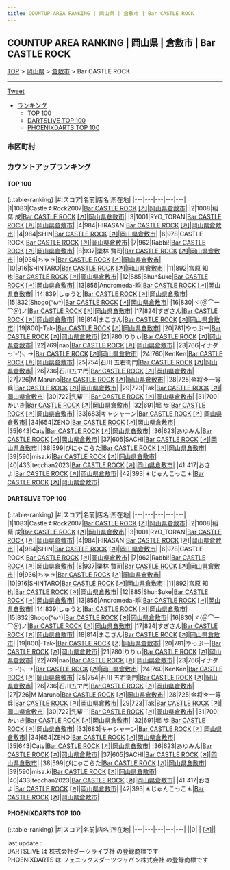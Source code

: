 ```yaml
---
title: COUNTUP AREA RANKING | 岡山県 | 倉敷市 | Bar CASTLE ROCK
---
```

## COUNTUP AREA RANKING | 岡山県 | 倉敷市 | Bar CASTLE ROCK

[TOP](/darts/rank/) > [岡山県](/darts/rank/岡山県/) > [倉敷市](/darts/rank/岡山県/倉敷市/) > Bar CASTLE ROCK

___

<a href="https://twitter.com/share?ref_src=twsrc%5Etfw" data-text="COUNTUP AREA RANKING | 岡山県倉敷市Bar CASTLE ROCK" class="twitter-share-button" data-hashtags="DARTSLIVE,PHOENIXDARTS,darts,ダーツ" data-show-count="false">Tweet</a>

* [ランキング](#カウントアップランキング)
    * [TOP 100](#top-100)
    * [DARTSLIVE TOP 100](#dartslive-top-100)
    * [PHOENIXDARTS TOP 100](#phoenixdarts-top-100)

### 市区町村

<ul>

</ul>

### カウントアップランキング

#### TOP 100



{:.table-ranking}
|#|スコア|名前|店名|所在地|
|---|---|---|---|---|
|1|1083|<span class="rank-name-dl">Castle☆Rock2007</span>|<a href="/darts/rank/shops/91de7d9530c4483e774c926eb736cb5a.html">Bar CASTLE ROCK</a> <a href="https://search.dartslive.com/jp/shop/91de7d9530c4483e774c926eb736cb5a">[↗]</a>|<a href="/darts/rank/岡山県/倉敷市">岡山県倉敷市</a>|
|2|1008|<span class="rank-name-dl">稲葉 成</span>|<a href="/darts/rank/shops/91de7d9530c4483e774c926eb736cb5a.html">Bar CASTLE ROCK</a> <a href="https://search.dartslive.com/jp/shop/91de7d9530c4483e774c926eb736cb5a">[↗]</a>|<a href="/darts/rank/岡山県/倉敷市">岡山県倉敷市</a>|
|3|1001|<span class="rank-name-dl">RYO_TORAN</span>|<a href="/darts/rank/shops/91de7d9530c4483e774c926eb736cb5a.html">Bar CASTLE ROCK</a> <a href="https://search.dartslive.com/jp/shop/91de7d9530c4483e774c926eb736cb5a">[↗]</a>|<a href="/darts/rank/岡山県/倉敷市">岡山県倉敷市</a>|
|4|984|<span class="rank-name-dl">HIRASAN</span>|<a href="/darts/rank/shops/91de7d9530c4483e774c926eb736cb5a.html">Bar CASTLE ROCK</a> <a href="https://search.dartslive.com/jp/shop/91de7d9530c4483e774c926eb736cb5a">[↗]</a>|<a href="/darts/rank/岡山県/倉敷市">岡山県倉敷市</a>|
|4|984|<span class="rank-name-dl">SHIN</span>|<a href="/darts/rank/shops/91de7d9530c4483e774c926eb736cb5a.html">Bar CASTLE ROCK</a> <a href="https://search.dartslive.com/jp/shop/91de7d9530c4483e774c926eb736cb5a">[↗]</a>|<a href="/darts/rank/岡山県/倉敷市">岡山県倉敷市</a>|
|6|978|<span class="rank-name-dl">CASTLE ROCK</span>|<a href="/darts/rank/shops/91de7d9530c4483e774c926eb736cb5a.html">Bar CASTLE ROCK</a> <a href="https://search.dartslive.com/jp/shop/91de7d9530c4483e774c926eb736cb5a">[↗]</a>|<a href="/darts/rank/岡山県/倉敷市">岡山県倉敷市</a>|
|7|962|<span class="rank-name-dl">Rabbi!</span>|<a href="/darts/rank/shops/91de7d9530c4483e774c926eb736cb5a.html">Bar CASTLE ROCK</a> <a href="https://search.dartslive.com/jp/shop/91de7d9530c4483e774c926eb736cb5a">[↗]</a>|<a href="/darts/rank/岡山県/倉敷市">岡山県倉敷市</a>|
|8|937|<span class="rank-name-dl">栗林 賢司</span>|<a href="/darts/rank/shops/91de7d9530c4483e774c926eb736cb5a.html">Bar CASTLE ROCK</a> <a href="https://search.dartslive.com/jp/shop/91de7d9530c4483e774c926eb736cb5a">[↗]</a>|<a href="/darts/rank/岡山県/倉敷市">岡山県倉敷市</a>|
|9|936|<span class="rank-name-dl">ちゃき</span>|<a href="/darts/rank/shops/91de7d9530c4483e774c926eb736cb5a.html">Bar CASTLE ROCK</a> <a href="https://search.dartslive.com/jp/shop/91de7d9530c4483e774c926eb736cb5a">[↗]</a>|<a href="/darts/rank/岡山県/倉敷市">岡山県倉敷市</a>|
|10|916|<span class="rank-name-dl">SHINTARO</span>|<a href="/darts/rank/shops/91de7d9530c4483e774c926eb736cb5a.html">Bar CASTLE ROCK</a> <a href="https://search.dartslive.com/jp/shop/91de7d9530c4483e774c926eb736cb5a">[↗]</a>|<a href="/darts/rank/岡山県/倉敷市">岡山県倉敷市</a>|
|11|892|<span class="rank-name-dl">宮原 知也</span>|<a href="/darts/rank/shops/91de7d9530c4483e774c926eb736cb5a.html">Bar CASTLE ROCK</a> <a href="https://search.dartslive.com/jp/shop/91de7d9530c4483e774c926eb736cb5a">[↗]</a>|<a href="/darts/rank/岡山県/倉敷市">岡山県倉敷市</a>|
|12|885|<span class="rank-name-dl">Shun$uke</span>|<a href="/darts/rank/shops/91de7d9530c4483e774c926eb736cb5a.html">Bar CASTLE ROCK</a> <a href="https://search.dartslive.com/jp/shop/91de7d9530c4483e774c926eb736cb5a">[↗]</a>|<a href="/darts/rank/岡山県/倉敷市">岡山県倉敷市</a>|
|13|856|<span class="rank-name-dl">Andromeda-瞬</span>|<a href="/darts/rank/shops/91de7d9530c4483e774c926eb736cb5a.html">Bar CASTLE ROCK</a> <a href="https://search.dartslive.com/jp/shop/91de7d9530c4483e774c926eb736cb5a">[↗]</a>|<a href="/darts/rank/岡山県/倉敷市">岡山県倉敷市</a>|
|14|839|<span class="rank-name-dl">しゅうと</span>|<a href="/darts/rank/shops/91de7d9530c4483e774c926eb736cb5a.html">Bar CASTLE ROCK</a> <a href="https://search.dartslive.com/jp/shop/91de7d9530c4483e774c926eb736cb5a">[↗]</a>|<a href="/darts/rank/岡山県/倉敷市">岡山県倉敷市</a>|
|15|832|<span class="rank-name-dl">Shogo(^ω^)</span>|<a href="/darts/rank/shops/91de7d9530c4483e774c926eb736cb5a.html">Bar CASTLE ROCK</a> <a href="https://search.dartslive.com/jp/shop/91de7d9530c4483e774c926eb736cb5a">[↗]</a>|<a href="/darts/rank/岡山県/倉敷市">岡山県倉敷市</a>|
|16|830|<span class="rank-name-dl">ヾ(＠⌒ー⌒＠)ノ</span>|<a href="/darts/rank/shops/91de7d9530c4483e774c926eb736cb5a.html">Bar CASTLE ROCK</a> <a href="https://search.dartslive.com/jp/shop/91de7d9530c4483e774c926eb736cb5a">[↗]</a>|<a href="/darts/rank/岡山県/倉敷市">岡山県倉敷市</a>|
|17|824|<span class="rank-name-dl">すぎさん</span>|<a href="/darts/rank/shops/91de7d9530c4483e774c926eb736cb5a.html">Bar CASTLE ROCK</a> <a href="https://search.dartslive.com/jp/shop/91de7d9530c4483e774c926eb736cb5a">[↗]</a>|<a href="/darts/rank/岡山県/倉敷市">岡山県倉敷市</a>|
|18|814|<span class="rank-name-dl">まこさん</span>|<a href="/darts/rank/shops/91de7d9530c4483e774c926eb736cb5a.html">Bar CASTLE ROCK</a> <a href="https://search.dartslive.com/jp/shop/91de7d9530c4483e774c926eb736cb5a">[↗]</a>|<a href="/darts/rank/岡山県/倉敷市">岡山県倉敷市</a>|
|19|800|<span class="rank-name-dl">-Tak-</span>|<a href="/darts/rank/shops/91de7d9530c4483e774c926eb736cb5a.html">Bar CASTLE ROCK</a> <a href="https://search.dartslive.com/jp/shop/91de7d9530c4483e774c926eb736cb5a">[↗]</a>|<a href="/darts/rank/岡山県/倉敷市">岡山県倉敷市</a>|
|20|781|<span class="rank-name-dl">やっぷー</span>|<a href="/darts/rank/shops/91de7d9530c4483e774c926eb736cb5a.html">Bar CASTLE ROCK</a> <a href="https://search.dartslive.com/jp/shop/91de7d9530c4483e774c926eb736cb5a">[↗]</a>|<a href="/darts/rank/岡山県/倉敷市">岡山県倉敷市</a>|
|21|780|<span class="rank-name-dl">りりぃ</span>|<a href="/darts/rank/shops/91de7d9530c4483e774c926eb736cb5a.html">Bar CASTLE ROCK</a> <a href="https://search.dartslive.com/jp/shop/91de7d9530c4483e774c926eb736cb5a">[↗]</a>|<a href="/darts/rank/岡山県/倉敷市">岡山県倉敷市</a>|
|22|769|<span class="rank-name-dl">nao</span>|<a href="/darts/rank/shops/91de7d9530c4483e774c926eb736cb5a.html">Bar CASTLE ROCK</a> <a href="https://search.dartslive.com/jp/shop/91de7d9530c4483e774c926eb736cb5a">[↗]</a>|<a href="/darts/rank/岡山県/倉敷市">岡山県倉敷市</a>|
|23|766|<span class="rank-name-dl">イナダっ&#x27;-&#x27;)╮→</span>|<a href="/darts/rank/shops/91de7d9530c4483e774c926eb736cb5a.html">Bar CASTLE ROCK</a> <a href="https://search.dartslive.com/jp/shop/91de7d9530c4483e774c926eb736cb5a">[↗]</a>|<a href="/darts/rank/岡山県/倉敷市">岡山県倉敷市</a>|
|24|760|<span class="rank-name-dl">KenKen</span>|<a href="/darts/rank/shops/91de7d9530c4483e774c926eb736cb5a.html">Bar CASTLE ROCK</a> <a href="https://search.dartslive.com/jp/shop/91de7d9530c4483e774c926eb736cb5a">[↗]</a>|<a href="/darts/rank/岡山県/倉敷市">岡山県倉敷市</a>|
|25|754|<span class="rank-name-dl">石川 五右衛門</span>|<a href="/darts/rank/shops/91de7d9530c4483e774c926eb736cb5a.html">Bar CASTLE ROCK</a> <a href="https://search.dartslive.com/jp/shop/91de7d9530c4483e774c926eb736cb5a">[↗]</a>|<a href="/darts/rank/岡山県/倉敷市">岡山県倉敷市</a>|
|26|736|<span class="rank-name-dl">石川五ヱ門</span>|<a href="/darts/rank/shops/91de7d9530c4483e774c926eb736cb5a.html">Bar CASTLE ROCK</a> <a href="https://search.dartslive.com/jp/shop/91de7d9530c4483e774c926eb736cb5a">[↗]</a>|<a href="/darts/rank/岡山県/倉敷市">岡山県倉敷市</a>|
|27|726|<span class="rank-name-dl">M Maruno</span>|<a href="/darts/rank/shops/91de7d9530c4483e774c926eb736cb5a.html">Bar CASTLE ROCK</a> <a href="https://search.dartslive.com/jp/shop/91de7d9530c4483e774c926eb736cb5a">[↗]</a>|<a href="/darts/rank/岡山県/倉敷市">岡山県倉敷市</a>|
|28|725|<span class="rank-name-dl">金将☆一等兵</span>|<a href="/darts/rank/shops/91de7d9530c4483e774c926eb736cb5a.html">Bar CASTLE ROCK</a> <a href="https://search.dartslive.com/jp/shop/91de7d9530c4483e774c926eb736cb5a">[↗]</a>|<a href="/darts/rank/岡山県/倉敷市">岡山県倉敷市</a>|
|29|723|<span class="rank-name-dl">Tak</span>|<a href="/darts/rank/shops/91de7d9530c4483e774c926eb736cb5a.html">Bar CASTLE ROCK</a> <a href="https://search.dartslive.com/jp/shop/91de7d9530c4483e774c926eb736cb5a">[↗]</a>|<a href="/darts/rank/岡山県/倉敷市">岡山県倉敷市</a>|
|30|722|<span class="rank-name-dl">先輩三</span>|<a href="/darts/rank/shops/91de7d9530c4483e774c926eb736cb5a.html">Bar CASTLE ROCK</a> <a href="https://search.dartslive.com/jp/shop/91de7d9530c4483e774c926eb736cb5a">[↗]</a>|<a href="/darts/rank/岡山県/倉敷市">岡山県倉敷市</a>|
|31|700|<span class="rank-name-dl">かいき</span>|<a href="/darts/rank/shops/91de7d9530c4483e774c926eb736cb5a.html">Bar CASTLE ROCK</a> <a href="https://search.dartslive.com/jp/shop/91de7d9530c4483e774c926eb736cb5a">[↗]</a>|<a href="/darts/rank/岡山県/倉敷市">岡山県倉敷市</a>|
|32|691|<span class="rank-name-dl">堀 歩</span>|<a href="/darts/rank/shops/91de7d9530c4483e774c926eb736cb5a.html">Bar CASTLE ROCK</a> <a href="https://search.dartslive.com/jp/shop/91de7d9530c4483e774c926eb736cb5a">[↗]</a>|<a href="/darts/rank/岡山県/倉敷市">岡山県倉敷市</a>|
|33|683|<span class="rank-name-dl">キャシャーン</span>|<a href="/darts/rank/shops/91de7d9530c4483e774c926eb736cb5a.html">Bar CASTLE ROCK</a> <a href="https://search.dartslive.com/jp/shop/91de7d9530c4483e774c926eb736cb5a">[↗]</a>|<a href="/darts/rank/岡山県/倉敷市">岡山県倉敷市</a>|
|34|654|<span class="rank-name-dl">ZENO</span>|<a href="/darts/rank/shops/91de7d9530c4483e774c926eb736cb5a.html">Bar CASTLE ROCK</a> <a href="https://search.dartslive.com/jp/shop/91de7d9530c4483e774c926eb736cb5a">[↗]</a>|<a href="/darts/rank/岡山県/倉敷市">岡山県倉敷市</a>|
|35|643|<span class="rank-name-dl">Caty</span>|<a href="/darts/rank/shops/91de7d9530c4483e774c926eb736cb5a.html">Bar CASTLE ROCK</a> <a href="https://search.dartslive.com/jp/shop/91de7d9530c4483e774c926eb736cb5a">[↗]</a>|<a href="/darts/rank/岡山県/倉敷市">岡山県倉敷市</a>|
|36|623|<span class="rank-name-dl">あゆみん</span>|<a href="/darts/rank/shops/91de7d9530c4483e774c926eb736cb5a.html">Bar CASTLE ROCK</a> <a href="https://search.dartslive.com/jp/shop/91de7d9530c4483e774c926eb736cb5a">[↗]</a>|<a href="/darts/rank/岡山県/倉敷市">岡山県倉敷市</a>|
|37|605|<span class="rank-name-dl">SACHI</span>|<a href="/darts/rank/shops/91de7d9530c4483e774c926eb736cb5a.html">Bar CASTLE ROCK</a> <a href="https://search.dartslive.com/jp/shop/91de7d9530c4483e774c926eb736cb5a">[↗]</a>|<a href="/darts/rank/岡山県/倉敷市">岡山県倉敷市</a>|
|38|599|<span class="rank-name-dl">ぴにゃこらた</span>|<a href="/darts/rank/shops/91de7d9530c4483e774c926eb736cb5a.html">Bar CASTLE ROCK</a> <a href="https://search.dartslive.com/jp/shop/91de7d9530c4483e774c926eb736cb5a">[↗]</a>|<a href="/darts/rank/岡山県/倉敷市">岡山県倉敷市</a>|
|39|590|<span class="rank-name-dl">misa.ki</span>|<a href="/darts/rank/shops/91de7d9530c4483e774c926eb736cb5a.html">Bar CASTLE ROCK</a> <a href="https://search.dartslive.com/jp/shop/91de7d9530c4483e774c926eb736cb5a">[↗]</a>|<a href="/darts/rank/岡山県/倉敷市">岡山県倉敷市</a>|
|40|433|<span class="rank-name-dl">tecchan2023</span>|<a href="/darts/rank/shops/91de7d9530c4483e774c926eb736cb5a.html">Bar CASTLE ROCK</a> <a href="https://search.dartslive.com/jp/shop/91de7d9530c4483e774c926eb736cb5a">[↗]</a>|<a href="/darts/rank/岡山県/倉敷市">岡山県倉敷市</a>|
|41|417|<span class="rank-name-dl">おさよ</span>|<a href="/darts/rank/shops/91de7d9530c4483e774c926eb736cb5a.html">Bar CASTLE ROCK</a> <a href="https://search.dartslive.com/jp/shop/91de7d9530c4483e774c926eb736cb5a">[↗]</a>|<a href="/darts/rank/岡山県/倉敷市">岡山県倉敷市</a>|
|42|393|<span class="rank-name-dl">＊じゅんこっこ＊</span>|<a href="/darts/rank/shops/91de7d9530c4483e774c926eb736cb5a.html">Bar CASTLE ROCK</a> <a href="https://search.dartslive.com/jp/shop/91de7d9530c4483e774c926eb736cb5a">[↗]</a>|<a href="/darts/rank/岡山県/倉敷市">岡山県倉敷市</a>|


#### DARTSLIVE TOP 100



{:.table-ranking}
|#|スコア|名前|店名|所在地|
|---|---|---|---|---|
|1|1083|<span class="rank-name-dl">Castle☆Rock2007</span>|<a href="/darts/rank/shops/91de7d9530c4483e774c926eb736cb5a.html">Bar CASTLE ROCK</a> <a href="https://search.dartslive.com/jp/shop/91de7d9530c4483e774c926eb736cb5a">[↗]</a>|<a href="/darts/rank/岡山県/倉敷市">岡山県倉敷市</a>|
|2|1008|<span class="rank-name-dl">稲葉 成</span>|<a href="/darts/rank/shops/91de7d9530c4483e774c926eb736cb5a.html">Bar CASTLE ROCK</a> <a href="https://search.dartslive.com/jp/shop/91de7d9530c4483e774c926eb736cb5a">[↗]</a>|<a href="/darts/rank/岡山県/倉敷市">岡山県倉敷市</a>|
|3|1001|<span class="rank-name-dl">RYO_TORAN</span>|<a href="/darts/rank/shops/91de7d9530c4483e774c926eb736cb5a.html">Bar CASTLE ROCK</a> <a href="https://search.dartslive.com/jp/shop/91de7d9530c4483e774c926eb736cb5a">[↗]</a>|<a href="/darts/rank/岡山県/倉敷市">岡山県倉敷市</a>|
|4|984|<span class="rank-name-dl">HIRASAN</span>|<a href="/darts/rank/shops/91de7d9530c4483e774c926eb736cb5a.html">Bar CASTLE ROCK</a> <a href="https://search.dartslive.com/jp/shop/91de7d9530c4483e774c926eb736cb5a">[↗]</a>|<a href="/darts/rank/岡山県/倉敷市">岡山県倉敷市</a>|
|4|984|<span class="rank-name-dl">SHIN</span>|<a href="/darts/rank/shops/91de7d9530c4483e774c926eb736cb5a.html">Bar CASTLE ROCK</a> <a href="https://search.dartslive.com/jp/shop/91de7d9530c4483e774c926eb736cb5a">[↗]</a>|<a href="/darts/rank/岡山県/倉敷市">岡山県倉敷市</a>|
|6|978|<span class="rank-name-dl">CASTLE ROCK</span>|<a href="/darts/rank/shops/91de7d9530c4483e774c926eb736cb5a.html">Bar CASTLE ROCK</a> <a href="https://search.dartslive.com/jp/shop/91de7d9530c4483e774c926eb736cb5a">[↗]</a>|<a href="/darts/rank/岡山県/倉敷市">岡山県倉敷市</a>|
|7|962|<span class="rank-name-dl">Rabbi!</span>|<a href="/darts/rank/shops/91de7d9530c4483e774c926eb736cb5a.html">Bar CASTLE ROCK</a> <a href="https://search.dartslive.com/jp/shop/91de7d9530c4483e774c926eb736cb5a">[↗]</a>|<a href="/darts/rank/岡山県/倉敷市">岡山県倉敷市</a>|
|8|937|<span class="rank-name-dl">栗林 賢司</span>|<a href="/darts/rank/shops/91de7d9530c4483e774c926eb736cb5a.html">Bar CASTLE ROCK</a> <a href="https://search.dartslive.com/jp/shop/91de7d9530c4483e774c926eb736cb5a">[↗]</a>|<a href="/darts/rank/岡山県/倉敷市">岡山県倉敷市</a>|
|9|936|<span class="rank-name-dl">ちゃき</span>|<a href="/darts/rank/shops/91de7d9530c4483e774c926eb736cb5a.html">Bar CASTLE ROCK</a> <a href="https://search.dartslive.com/jp/shop/91de7d9530c4483e774c926eb736cb5a">[↗]</a>|<a href="/darts/rank/岡山県/倉敷市">岡山県倉敷市</a>|
|10|916|<span class="rank-name-dl">SHINTARO</span>|<a href="/darts/rank/shops/91de7d9530c4483e774c926eb736cb5a.html">Bar CASTLE ROCK</a> <a href="https://search.dartslive.com/jp/shop/91de7d9530c4483e774c926eb736cb5a">[↗]</a>|<a href="/darts/rank/岡山県/倉敷市">岡山県倉敷市</a>|
|11|892|<span class="rank-name-dl">宮原 知也</span>|<a href="/darts/rank/shops/91de7d9530c4483e774c926eb736cb5a.html">Bar CASTLE ROCK</a> <a href="https://search.dartslive.com/jp/shop/91de7d9530c4483e774c926eb736cb5a">[↗]</a>|<a href="/darts/rank/岡山県/倉敷市">岡山県倉敷市</a>|
|12|885|<span class="rank-name-dl">Shun$uke</span>|<a href="/darts/rank/shops/91de7d9530c4483e774c926eb736cb5a.html">Bar CASTLE ROCK</a> <a href="https://search.dartslive.com/jp/shop/91de7d9530c4483e774c926eb736cb5a">[↗]</a>|<a href="/darts/rank/岡山県/倉敷市">岡山県倉敷市</a>|
|13|856|<span class="rank-name-dl">Andromeda-瞬</span>|<a href="/darts/rank/shops/91de7d9530c4483e774c926eb736cb5a.html">Bar CASTLE ROCK</a> <a href="https://search.dartslive.com/jp/shop/91de7d9530c4483e774c926eb736cb5a">[↗]</a>|<a href="/darts/rank/岡山県/倉敷市">岡山県倉敷市</a>|
|14|839|<span class="rank-name-dl">しゅうと</span>|<a href="/darts/rank/shops/91de7d9530c4483e774c926eb736cb5a.html">Bar CASTLE ROCK</a> <a href="https://search.dartslive.com/jp/shop/91de7d9530c4483e774c926eb736cb5a">[↗]</a>|<a href="/darts/rank/岡山県/倉敷市">岡山県倉敷市</a>|
|15|832|<span class="rank-name-dl">Shogo(^ω^)</span>|<a href="/darts/rank/shops/91de7d9530c4483e774c926eb736cb5a.html">Bar CASTLE ROCK</a> <a href="https://search.dartslive.com/jp/shop/91de7d9530c4483e774c926eb736cb5a">[↗]</a>|<a href="/darts/rank/岡山県/倉敷市">岡山県倉敷市</a>|
|16|830|<span class="rank-name-dl">ヾ(＠⌒ー⌒＠)ノ</span>|<a href="/darts/rank/shops/91de7d9530c4483e774c926eb736cb5a.html">Bar CASTLE ROCK</a> <a href="https://search.dartslive.com/jp/shop/91de7d9530c4483e774c926eb736cb5a">[↗]</a>|<a href="/darts/rank/岡山県/倉敷市">岡山県倉敷市</a>|
|17|824|<span class="rank-name-dl">すぎさん</span>|<a href="/darts/rank/shops/91de7d9530c4483e774c926eb736cb5a.html">Bar CASTLE ROCK</a> <a href="https://search.dartslive.com/jp/shop/91de7d9530c4483e774c926eb736cb5a">[↗]</a>|<a href="/darts/rank/岡山県/倉敷市">岡山県倉敷市</a>|
|18|814|<span class="rank-name-dl">まこさん</span>|<a href="/darts/rank/shops/91de7d9530c4483e774c926eb736cb5a.html">Bar CASTLE ROCK</a> <a href="https://search.dartslive.com/jp/shop/91de7d9530c4483e774c926eb736cb5a">[↗]</a>|<a href="/darts/rank/岡山県/倉敷市">岡山県倉敷市</a>|
|19|800|<span class="rank-name-dl">-Tak-</span>|<a href="/darts/rank/shops/91de7d9530c4483e774c926eb736cb5a.html">Bar CASTLE ROCK</a> <a href="https://search.dartslive.com/jp/shop/91de7d9530c4483e774c926eb736cb5a">[↗]</a>|<a href="/darts/rank/岡山県/倉敷市">岡山県倉敷市</a>|
|20|781|<span class="rank-name-dl">やっぷー</span>|<a href="/darts/rank/shops/91de7d9530c4483e774c926eb736cb5a.html">Bar CASTLE ROCK</a> <a href="https://search.dartslive.com/jp/shop/91de7d9530c4483e774c926eb736cb5a">[↗]</a>|<a href="/darts/rank/岡山県/倉敷市">岡山県倉敷市</a>|
|21|780|<span class="rank-name-dl">りりぃ</span>|<a href="/darts/rank/shops/91de7d9530c4483e774c926eb736cb5a.html">Bar CASTLE ROCK</a> <a href="https://search.dartslive.com/jp/shop/91de7d9530c4483e774c926eb736cb5a">[↗]</a>|<a href="/darts/rank/岡山県/倉敷市">岡山県倉敷市</a>|
|22|769|<span class="rank-name-dl">nao</span>|<a href="/darts/rank/shops/91de7d9530c4483e774c926eb736cb5a.html">Bar CASTLE ROCK</a> <a href="https://search.dartslive.com/jp/shop/91de7d9530c4483e774c926eb736cb5a">[↗]</a>|<a href="/darts/rank/岡山県/倉敷市">岡山県倉敷市</a>|
|23|766|<span class="rank-name-dl">イナダっ&#x27;-&#x27;)╮→</span>|<a href="/darts/rank/shops/91de7d9530c4483e774c926eb736cb5a.html">Bar CASTLE ROCK</a> <a href="https://search.dartslive.com/jp/shop/91de7d9530c4483e774c926eb736cb5a">[↗]</a>|<a href="/darts/rank/岡山県/倉敷市">岡山県倉敷市</a>|
|24|760|<span class="rank-name-dl">KenKen</span>|<a href="/darts/rank/shops/91de7d9530c4483e774c926eb736cb5a.html">Bar CASTLE ROCK</a> <a href="https://search.dartslive.com/jp/shop/91de7d9530c4483e774c926eb736cb5a">[↗]</a>|<a href="/darts/rank/岡山県/倉敷市">岡山県倉敷市</a>|
|25|754|<span class="rank-name-dl">石川 五右衛門</span>|<a href="/darts/rank/shops/91de7d9530c4483e774c926eb736cb5a.html">Bar CASTLE ROCK</a> <a href="https://search.dartslive.com/jp/shop/91de7d9530c4483e774c926eb736cb5a">[↗]</a>|<a href="/darts/rank/岡山県/倉敷市">岡山県倉敷市</a>|
|26|736|<span class="rank-name-dl">石川五ヱ門</span>|<a href="/darts/rank/shops/91de7d9530c4483e774c926eb736cb5a.html">Bar CASTLE ROCK</a> <a href="https://search.dartslive.com/jp/shop/91de7d9530c4483e774c926eb736cb5a">[↗]</a>|<a href="/darts/rank/岡山県/倉敷市">岡山県倉敷市</a>|
|27|726|<span class="rank-name-dl">M Maruno</span>|<a href="/darts/rank/shops/91de7d9530c4483e774c926eb736cb5a.html">Bar CASTLE ROCK</a> <a href="https://search.dartslive.com/jp/shop/91de7d9530c4483e774c926eb736cb5a">[↗]</a>|<a href="/darts/rank/岡山県/倉敷市">岡山県倉敷市</a>|
|28|725|<span class="rank-name-dl">金将☆一等兵</span>|<a href="/darts/rank/shops/91de7d9530c4483e774c926eb736cb5a.html">Bar CASTLE ROCK</a> <a href="https://search.dartslive.com/jp/shop/91de7d9530c4483e774c926eb736cb5a">[↗]</a>|<a href="/darts/rank/岡山県/倉敷市">岡山県倉敷市</a>|
|29|723|<span class="rank-name-dl">Tak</span>|<a href="/darts/rank/shops/91de7d9530c4483e774c926eb736cb5a.html">Bar CASTLE ROCK</a> <a href="https://search.dartslive.com/jp/shop/91de7d9530c4483e774c926eb736cb5a">[↗]</a>|<a href="/darts/rank/岡山県/倉敷市">岡山県倉敷市</a>|
|30|722|<span class="rank-name-dl">先輩三</span>|<a href="/darts/rank/shops/91de7d9530c4483e774c926eb736cb5a.html">Bar CASTLE ROCK</a> <a href="https://search.dartslive.com/jp/shop/91de7d9530c4483e774c926eb736cb5a">[↗]</a>|<a href="/darts/rank/岡山県/倉敷市">岡山県倉敷市</a>|
|31|700|<span class="rank-name-dl">かいき</span>|<a href="/darts/rank/shops/91de7d9530c4483e774c926eb736cb5a.html">Bar CASTLE ROCK</a> <a href="https://search.dartslive.com/jp/shop/91de7d9530c4483e774c926eb736cb5a">[↗]</a>|<a href="/darts/rank/岡山県/倉敷市">岡山県倉敷市</a>|
|32|691|<span class="rank-name-dl">堀 歩</span>|<a href="/darts/rank/shops/91de7d9530c4483e774c926eb736cb5a.html">Bar CASTLE ROCK</a> <a href="https://search.dartslive.com/jp/shop/91de7d9530c4483e774c926eb736cb5a">[↗]</a>|<a href="/darts/rank/岡山県/倉敷市">岡山県倉敷市</a>|
|33|683|<span class="rank-name-dl">キャシャーン</span>|<a href="/darts/rank/shops/91de7d9530c4483e774c926eb736cb5a.html">Bar CASTLE ROCK</a> <a href="https://search.dartslive.com/jp/shop/91de7d9530c4483e774c926eb736cb5a">[↗]</a>|<a href="/darts/rank/岡山県/倉敷市">岡山県倉敷市</a>|
|34|654|<span class="rank-name-dl">ZENO</span>|<a href="/darts/rank/shops/91de7d9530c4483e774c926eb736cb5a.html">Bar CASTLE ROCK</a> <a href="https://search.dartslive.com/jp/shop/91de7d9530c4483e774c926eb736cb5a">[↗]</a>|<a href="/darts/rank/岡山県/倉敷市">岡山県倉敷市</a>|
|35|643|<span class="rank-name-dl">Caty</span>|<a href="/darts/rank/shops/91de7d9530c4483e774c926eb736cb5a.html">Bar CASTLE ROCK</a> <a href="https://search.dartslive.com/jp/shop/91de7d9530c4483e774c926eb736cb5a">[↗]</a>|<a href="/darts/rank/岡山県/倉敷市">岡山県倉敷市</a>|
|36|623|<span class="rank-name-dl">あゆみん</span>|<a href="/darts/rank/shops/91de7d9530c4483e774c926eb736cb5a.html">Bar CASTLE ROCK</a> <a href="https://search.dartslive.com/jp/shop/91de7d9530c4483e774c926eb736cb5a">[↗]</a>|<a href="/darts/rank/岡山県/倉敷市">岡山県倉敷市</a>|
|37|605|<span class="rank-name-dl">SACHI</span>|<a href="/darts/rank/shops/91de7d9530c4483e774c926eb736cb5a.html">Bar CASTLE ROCK</a> <a href="https://search.dartslive.com/jp/shop/91de7d9530c4483e774c926eb736cb5a">[↗]</a>|<a href="/darts/rank/岡山県/倉敷市">岡山県倉敷市</a>|
|38|599|<span class="rank-name-dl">ぴにゃこらた</span>|<a href="/darts/rank/shops/91de7d9530c4483e774c926eb736cb5a.html">Bar CASTLE ROCK</a> <a href="https://search.dartslive.com/jp/shop/91de7d9530c4483e774c926eb736cb5a">[↗]</a>|<a href="/darts/rank/岡山県/倉敷市">岡山県倉敷市</a>|
|39|590|<span class="rank-name-dl">misa.ki</span>|<a href="/darts/rank/shops/91de7d9530c4483e774c926eb736cb5a.html">Bar CASTLE ROCK</a> <a href="https://search.dartslive.com/jp/shop/91de7d9530c4483e774c926eb736cb5a">[↗]</a>|<a href="/darts/rank/岡山県/倉敷市">岡山県倉敷市</a>|
|40|433|<span class="rank-name-dl">tecchan2023</span>|<a href="/darts/rank/shops/91de7d9530c4483e774c926eb736cb5a.html">Bar CASTLE ROCK</a> <a href="https://search.dartslive.com/jp/shop/91de7d9530c4483e774c926eb736cb5a">[↗]</a>|<a href="/darts/rank/岡山県/倉敷市">岡山県倉敷市</a>|
|41|417|<span class="rank-name-dl">おさよ</span>|<a href="/darts/rank/shops/91de7d9530c4483e774c926eb736cb5a.html">Bar CASTLE ROCK</a> <a href="https://search.dartslive.com/jp/shop/91de7d9530c4483e774c926eb736cb5a">[↗]</a>|<a href="/darts/rank/岡山県/倉敷市">岡山県倉敷市</a>|
|42|393|<span class="rank-name-dl">＊じゅんこっこ＊</span>|<a href="/darts/rank/shops/91de7d9530c4483e774c926eb736cb5a.html">Bar CASTLE ROCK</a> <a href="https://search.dartslive.com/jp/shop/91de7d9530c4483e774c926eb736cb5a">[↗]</a>|<a href="/darts/rank/岡山県/倉敷市">岡山県倉敷市</a>|


#### PHOENIXDARTS TOP 100



{:.table-ranking}
|#|スコア|名前|店名|所在地|
|---|---|---|---|---|
||0|<span class="rank-name-dl"> </span>|<a href="/darts/rank/shops/.html"></a> <a href="">[↗]</a>|<a href="/darts/rank//"></a>|


<div class="footer border-top border-gray-light mt-5 pt-3 text-right text-gray">
    last update : <span style="font-weight: italic" id="foot_last_modified"></span><br />
    DARTSLIVE は 株式会社ダーツライブ社 の登録商標です<br />
    PHOENIXDARTS は フェニックスダーツジャパン株式会社 の登録商標です<br />
</div>

<script src="https://cdnjs.cloudflare.com/ajax/libs/jquery.tablesorter/2.31.3/js/jquery.tablesorter.min.js" integrity="sha512-qzgd5cYSZcosqpzpn7zF2ZId8f/8CHmFKZ8j7mU4OUXTNRd5g+ZHBPsgKEwoqxCtdQvExE5LprwwPAgoicguNg==" crossorigin="anonymous" referrerpolicy="no-referrer"></script>
<link rel="stylesheet" href="https://cdnjs.cloudflare.com/ajax/libs/jquery.tablesorter/2.31.3/css/theme.default.min.css" integrity="sha512-wghhOJkjQX0Lh3NSWvNKeZ0ZpNn+SPVXX1Qyc9OCaogADktxrBiBdKGDoqVUOyhStvMBmJQ8ZdMHiR3wuEq8+w==" crossorigin="anonymous" referrerpolicy="no-referrer" />
<script>
$(function() {
    $(".table-ranking").tablesorter({sortList:[[0, 0]]});
    $("#foot_last_modified").text(formatDate(new Date(document.lastModified), 'yyyy-MM-dd HH:mm:ss'));
});
</script>

<script async src="https://platform.twitter.com/widgets.js" charset="utf-8"></script>